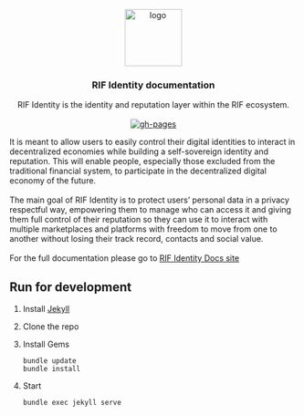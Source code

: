 <p align="middle">
    <img src="https://www.rifos.org/assets/img/logo.svg" alt="logo" height="100" >
</p>

 <h3 align="middle">RIF Identity documentation</h3>
 
<p align="middle">
        RIF Identity is the identity and reputation layer within the RIF ecosystem.<br><br>
    <a href="https://rsksmart.github.io/rif-identity-docs/">
        <img src="https://img.shields.io/github/deployments/rsksmart/rif-identity-docs/github-pages?label=GitHub%20Pages" alt="gh-pages" />
    </a>
</p>

<p align="left">
    It is meant to allow users to easily control their digital identities to interact in decentralized economies while building a self-sovereign identity and reputation. This will enable people, especially those excluded from the traditional financial system, to participate in the decentralized digital economy of the future.<br><br>
    The main goal of RIF Identity is to protect users’ personal data in a privacy respectful way, empowering them to manage who can access it and giving them full control of their reputation so they can use it to interact with multiple marketplaces and platforms with freedom to move from one to another without losing their track record, contacts and social value. <br><br>
    For the full documentation please go to <a href="https://rsksmart.github.io/rif-identity-docs/">RIF Identity Docs site</a>
</p>

## Run for development

1. Install [Jekyll](https://jekyllrb.com/docs/)
2. Clone the repo
3. Install Gems

    ```
    bundle update
    bundle install
    ```

4. Start

    ```
    bundle exec jekyll serve
    ```
